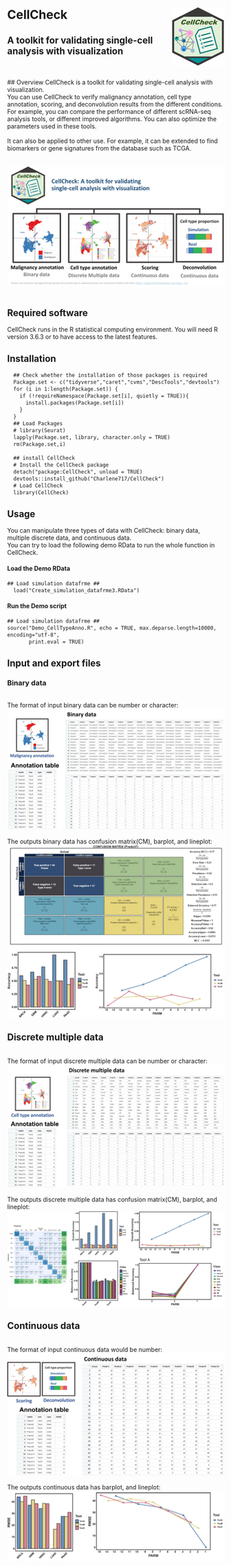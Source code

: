 # CellCheck <img src="Figures/CellCheck2.png" align="right" width="120" />
## A toolkit for validating single-cell analysis with visualization
<br> 
<br> 
## Overview
CellCheck is a toolkit for validating single-cell analysis with visualization.
<br> You can use CellCheck to verify malignancy annotation, cell type annotation, scoring, and deconvolution results from the different conditions. For example, you can compare the performance of different scRNA-seq analysis tools, or different improved algorithms. You can also optimize the parameters used in these tools.
<br> 
<br> It can also be applied to other use. For example, it can be extended to find biomarkers or gene signatures from the database such as TCGA.
<br> 
<br> 
<br> 
<img src="https://github.com/Charlene717/CellCheck/blob/main/Figures/CellCheck_Overview.jpg">
<br> 
<br>


## Required software
CellCheck runs in the R statistical computing environment. You will need R version 3.6.3 or to have access to the latest features.


## Installation

```{r, eval = FALSE}
  ## Check whether the installation of those packages is required 
  Package.set <- c("tidyverse","caret","cvms","DescTools","devtools")
  for (i in 1:length(Package.set)) {
    if (!requireNamespace(Package.set[i], quietly = TRUE)){
      install.packages(Package.set[i])
    }
  }
  ## Load Packages
  # library(Seurat)
  lapply(Package.set, library, character.only = TRUE)
  rm(Package.set,i)

  ## install CellCheck
  # Install the CellCheck package
  detach("package:CellCheck", unload = TRUE)
  devtools::install_github("Charlene717/CellCheck")
  # Load CellCheck
  library(CellCheck)
```

## Usage
You can manipulate three types of data with CellCheck: binary data, multiple discrete data, and continuous data.
<br> You can try to load the following demo RData to run the whole function in CellCheck.
#### Load the Demo RData ####
```{r, eval = FALSE}
## Load simulation datafrme ##
  load("Create_simulation_datafrme3.RData")
```
#### Run the Demo script ####
```{r, eval = FALSE}
## Load simulation datafrme ##
source("Demo_CellTypeAnno.R", echo = TRUE, max.deparse.length=10000, encoding="utf-8",
       print.eval = TRUE) 
```

## Input and export files
### Binary data
<br> 
The format of input binary data can be number or character:
<img src="https://github.com/Charlene717/CellCheck/blob/main/Figures/Binary_data_Input.jpg">
<br> 
<br> 
The outputs binary data has confusion matrix(CM), barplot, and lineplot:
<img src="https://github.com/Charlene717/CellCheck/blob/main/Figures/Binary_data.jpg">

## Discrete multiple data
<br> 
The format of input discrete multiple data can be number or character:
<img src="https://github.com/Charlene717/CellCheck/blob/main/Figures/Discrete_multiple_data_Input.jpg">
<br> 
<br> 
The outputs discrete multiple data has confusion matrix(CM), barplot, and lineplot:
<img src="https://github.com/Charlene717/CellCheck/blob/main/Figures/Discrete_multiple_data.jpg">

## Continuous data
<br> 
The format of input continuous data would be number:
<img src="https://github.com/Charlene717/CellCheck/blob/main/Figures/Continuous_data_Input.jpg">
<br> 
<br> 
The outputs continuous data has barplot, and lineplot:
<img src="https://github.com/Charlene717/CellCheck/blob/main/Figures/Continuous_data.jpg">


